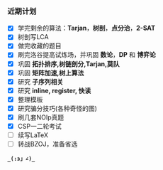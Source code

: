 ### 近期计划
- [x] 学完剩余的算法：__Tarjan__，__树剖__，__点分治__，__2-SAT__
- [x] 树剖写LCA
- [x] 做完收藏的题目
- [x] 刷完洛谷提高试炼场，并巩固 __数论__，__DP__ 和 __博弈论__
- [x] 巩固 __拓扑排序,树链剖分,Tarjan,莫队__
- [x] 巩固 __矩阵加速,树上算法__
- [x] 研究 __子序列相关__
- [x] 研究 __inline, register, 快读__
- [x] 整理模板
- [x] 研究骗分技巧(各种奇怪的图)
- [x] 刷几套NOIp真题
- [x] CSP一二轮考试
- [ ] 续写LaTeX
- [ ] 转战BZOJ，准备省选

__`_(:з」∠)_`__